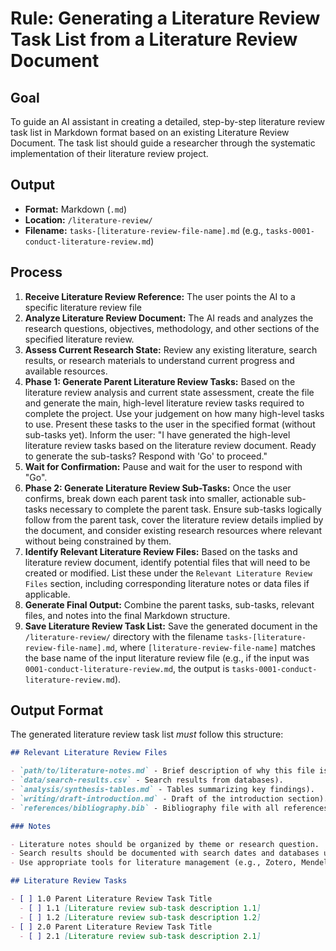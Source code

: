 # Rule: Generating a Literature Review Task List from a Literature Review Document

## Goal

To guide an AI assistant in creating a detailed, step-by-step literature review task list in Markdown format based on an existing Literature Review Document. The task list should guide a researcher through the systematic implementation of their literature review project.

## Output

- **Format:** Markdown (`.md`)
- **Location:** `/literature-review/`
- **Filename:** `tasks-[literature-review-file-name].md` (e.g., `tasks-0001-conduct-literature-review.md`)

## Process

1.  **Receive Literature Review Reference:** The user points the AI to a specific literature review file
2.  **Analyze Literature Review Document:** The AI reads and analyzes the research questions, objectives, methodology, and other sections of the specified literature review.
3.  **Assess Current Research State:** Review any existing literature, search results, or research materials to understand current progress and available resources.
4.  **Phase 1: Generate Parent Literature Review Tasks:** Based on the literature review analysis and current state assessment, create the file and generate the main, high-level literature review tasks required to complete the project. Use your judgement on how many high-level tasks to use. Present these tasks to the user in the specified format (without sub-tasks yet). Inform the user: "I have generated the high-level literature review tasks based on the literature review document. Ready to generate the sub-tasks? Respond with 'Go' to proceed."
5.  **Wait for Confirmation:** Pause and wait for the user to respond with "Go".
6.  **Phase 2: Generate Literature Review Sub-Tasks:** Once the user confirms, break down each parent task into smaller, actionable sub-tasks necessary to complete the parent task. Ensure sub-tasks logically follow from the parent task, cover the literature review details implied by the document, and consider existing research resources where relevant without being constrained by them.
7.  **Identify Relevant Literature Review Files:** Based on the tasks and literature review document, identify potential files that will need to be created or modified. List these under the `Relevant Literature Review Files` section, including corresponding literature notes or data files if applicable.
8.  **Generate Final Output:** Combine the parent tasks, sub-tasks, relevant files, and notes into the final Markdown structure.
9.  **Save Literature Review Task List:** Save the generated document in the `/literature-review/` directory with the filename `tasks-[literature-review-file-name].md`, where `[literature-review-file-name]` matches the base name of the input literature review file (e.g., if the input was `0001-conduct-literature-review.md`, the output is `tasks-0001-conduct-literature-review.md`).

## Output Format

The generated literature review task list _must_ follow this structure:

```markdown
## Relevant Literature Review Files

- `path/to/literature-notes.md` - Brief description of why this file is relevant (e.g., Contains notes from key papers on the research topic).
- `data/search-results.csv` - Search results from databases).
- `analysis/synthesis-tables.md` - Tables summarizing key findings).
- `writing/draft-introduction.md` - Draft of the introduction section).
- `references/bibliography.bib` - Bibliography file with all references).

### Notes

- Literature notes should be organized by theme or research question.
- Search results should be documented with search dates and databases used.
- Use appropriate tools for literature management (e.g., Zotero, Mendeley, citation managers).

## Literature Review Tasks

- [ ] 1.0 Parent Literature Review Task Title
  - [ ] 1.1 [Literature review sub-task description 1.1]
  - [ ] 1.2 [Literature review sub-task description 1.2]
- [ ] 2.0 Parent Literature Review Task Title
  - [ ] 2.1 [Literature review sub-task description 2.1]
```
